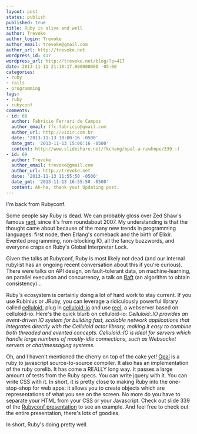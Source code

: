 ```yaml
---
layout: post
status: publish
published: true
title: Ruby is alive and well
author: Trevoke
author_login: Trevoke
author_email: trevoke@gmail.com
author_url: http://trevoke.net
wordpress_id: 417
wordpress_url: http://trevoke.net/blog/?p=417
date: 2013-11-11 21:18:17.000000000 -05:00
categories:
- ruby
- rails
- programming
tags:
- ruby
- rubyconf
comments:
- id: 68
  author: Fabrício Ferrari de Campos
  author_email: ffc.fabricio@gmail.com
  author_url: http://vizir.com.br
  date: '2013-11-13 10:00:16 -0500'
  date_gmt: '2013-11-13 15:00:16 -0500'
  content: http://www.slideshare.net/fkchang/opal-a-newhope/339 :)
- id: 69
  author: Trevoke
  author_email: trevoke@gmail.com
  author_url: http://trevoke.net
  date: '2013-11-13 11:55:50 -0500'
  date_gmt: '2013-11-13 16:55:50 -0500'
  content: Ah-ha, thank you! Updating post.
---
```

I'm back from Rubyconf.

Some people say Ruby is dead. We can probably gloss over Zed Shaw's famous <a title="Zed Shaw's famous rant on the Rails community" href="http://web.archive.org/web/20080103072111/http://www.zedshaw.com/rants/rails_is_a_ghetto.html" target="_blank">rant</a>, since it's from roundabout 2007. My understanding is that the thought came about because of the many new trends in programming languages: first node, then Erlang's comeback and the birth of Elixir. Evented programming, non-blocking IO, all the fancy buzzwords, and everyone craps on Ruby's Global Interpreter Lock.

Given the talks at Rubyconf, Ruby is most likely not dead (and our internal rubylist has an ongoing recent conversation about this if you're curious). There were talks on API design, on fault-tolerant data, on machine-learning, on parallel execution and concurrency, a talk on <a title="Raft: a blog entry with links and stuff" href="http://highscalability.com/blog/2013/8/7/raft-in-search-of-an-understandable-consensus-algorithm.html" target="_blank">Raft</a> (an algorithm to obtain consistency)...

Ruby's ecosystem is certainly doing a lot of hard work to stay current. If you use Rubinius or JRuby, you can leverage a ridiculously powerful library called <a title="Celluloid" href="https://github.com/celluloid/celluloid" target="_blank">celluloid</a>, plug in <a title="celluloid-io" href="https://github.com/celluloid/celluloid-io" target="_blank">celluloid-io</a> and use <a title="reel webserver" href="https://github.com/celluloid/reel" target="_blank">reel</a>, a webserver based on celluloid-io. Here's the quick blurb on celluloid-io: <em>Celluloid::IO provides an event-driven IO system for building fast, scalable network applications that integrates directly with the Celluloid actor library, making it easy to combine both threaded and evented concepts. Celluloid::IO is ideal for servers which handle large numbers of mostly-idle connections, such as Websocket servers or chat/messaging systems.</em>

Oh, and I haven't mentioned the cherry on top of the cake yet! <a title="Opal" href="https://github.com/opal/opal" target="_blank">Opal</a> is a ruby to javascript source-to-source compiler. It also has an implementation of the ruby corelib. It has come a REALLY long way. It passes a large amount of tests from the Ruby specs. You can write jquery with it. You can write CSS with it. In short, it is pretty close to making Ruby into the one-stop-shop for web apps: it allows you to create objects which are representations of what you see on the screen. No more do you have to separate your HTML from your CSS or your Javascript. Check out slide 339 of the <a title="Opal - A new hope slideshow" href="http://www.slideshare.net/fkchang/opal-a-newhope/339" target="_blank">Rubyconf presentation</a> to see an example. And feel free to check out the entire presentation, there's lots of goodies.

In short, Ruby's doing pretty well.
